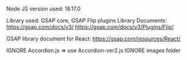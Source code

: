 Node JS version used: 18.17.0

Library used: GSAP core, GSAP Flip plugins
Library Documents: 
https://gsap.com/docs/v3/
https://gsap.com/docs/v3/Plugins/Flip/

GSAP library document for React: 
https://gsap.com/resources/React/

IGNORE Accordion.js => use Accordion-ver2.js
IGNORE images folder
